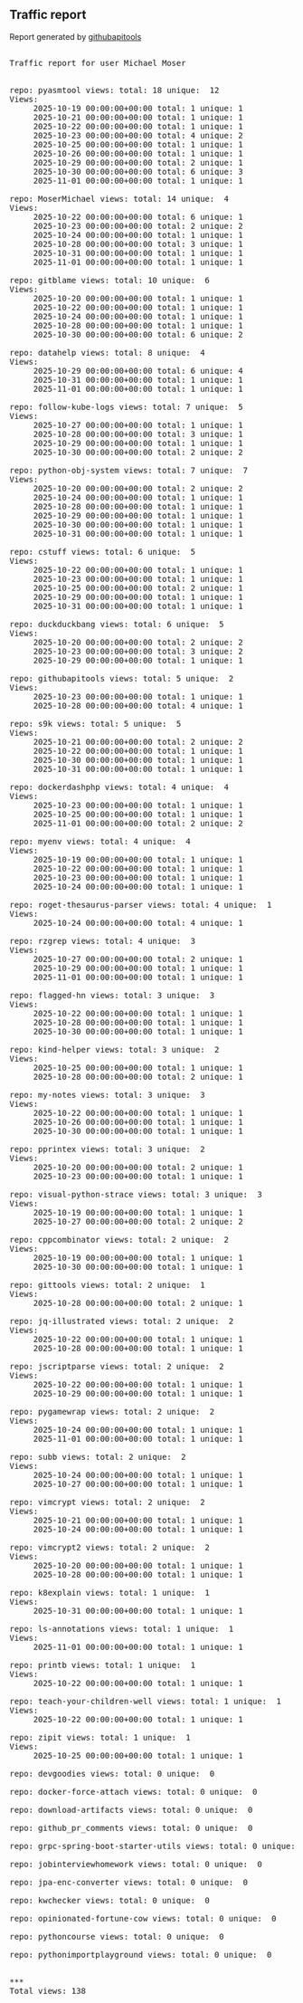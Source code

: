 <h2> Traffic report </h2>

Report generated by <a href="https://github.com/MoserMichael/githubapitools">githubapitools</a>

<pre>

Traffic report for user Michael Moser


repo: pyasmtool views: total: 18 unique:  12
Views:
	 2025-10-19 00:00:00+00:00 total: 1 unique: 1
	 2025-10-21 00:00:00+00:00 total: 1 unique: 1
	 2025-10-22 00:00:00+00:00 total: 1 unique: 1
	 2025-10-23 00:00:00+00:00 total: 4 unique: 2
	 2025-10-25 00:00:00+00:00 total: 1 unique: 1
	 2025-10-26 00:00:00+00:00 total: 1 unique: 1
	 2025-10-29 00:00:00+00:00 total: 2 unique: 1
	 2025-10-30 00:00:00+00:00 total: 6 unique: 3
	 2025-11-01 00:00:00+00:00 total: 1 unique: 1

repo: MoserMichael views: total: 14 unique:  4
Views:
	 2025-10-22 00:00:00+00:00 total: 6 unique: 1
	 2025-10-23 00:00:00+00:00 total: 2 unique: 2
	 2025-10-24 00:00:00+00:00 total: 1 unique: 1
	 2025-10-28 00:00:00+00:00 total: 3 unique: 1
	 2025-10-31 00:00:00+00:00 total: 1 unique: 1
	 2025-11-01 00:00:00+00:00 total: 1 unique: 1

repo: gitblame views: total: 10 unique:  6
Views:
	 2025-10-20 00:00:00+00:00 total: 1 unique: 1
	 2025-10-22 00:00:00+00:00 total: 1 unique: 1
	 2025-10-24 00:00:00+00:00 total: 1 unique: 1
	 2025-10-28 00:00:00+00:00 total: 1 unique: 1
	 2025-10-30 00:00:00+00:00 total: 6 unique: 2

repo: datahelp views: total: 8 unique:  4
Views:
	 2025-10-29 00:00:00+00:00 total: 6 unique: 4
	 2025-10-31 00:00:00+00:00 total: 1 unique: 1
	 2025-11-01 00:00:00+00:00 total: 1 unique: 1

repo: follow-kube-logs views: total: 7 unique:  5
Views:
	 2025-10-27 00:00:00+00:00 total: 1 unique: 1
	 2025-10-28 00:00:00+00:00 total: 3 unique: 1
	 2025-10-29 00:00:00+00:00 total: 1 unique: 1
	 2025-10-30 00:00:00+00:00 total: 2 unique: 2

repo: python-obj-system views: total: 7 unique:  7
Views:
	 2025-10-20 00:00:00+00:00 total: 2 unique: 2
	 2025-10-24 00:00:00+00:00 total: 1 unique: 1
	 2025-10-28 00:00:00+00:00 total: 1 unique: 1
	 2025-10-29 00:00:00+00:00 total: 1 unique: 1
	 2025-10-30 00:00:00+00:00 total: 1 unique: 1
	 2025-10-31 00:00:00+00:00 total: 1 unique: 1

repo: cstuff views: total: 6 unique:  5
Views:
	 2025-10-22 00:00:00+00:00 total: 1 unique: 1
	 2025-10-23 00:00:00+00:00 total: 1 unique: 1
	 2025-10-25 00:00:00+00:00 total: 2 unique: 1
	 2025-10-29 00:00:00+00:00 total: 1 unique: 1
	 2025-10-31 00:00:00+00:00 total: 1 unique: 1

repo: duckduckbang views: total: 6 unique:  5
Views:
	 2025-10-20 00:00:00+00:00 total: 2 unique: 2
	 2025-10-23 00:00:00+00:00 total: 3 unique: 2
	 2025-10-29 00:00:00+00:00 total: 1 unique: 1

repo: githubapitools views: total: 5 unique:  2
Views:
	 2025-10-23 00:00:00+00:00 total: 1 unique: 1
	 2025-10-28 00:00:00+00:00 total: 4 unique: 1

repo: s9k views: total: 5 unique:  5
Views:
	 2025-10-21 00:00:00+00:00 total: 2 unique: 2
	 2025-10-22 00:00:00+00:00 total: 1 unique: 1
	 2025-10-30 00:00:00+00:00 total: 1 unique: 1
	 2025-10-31 00:00:00+00:00 total: 1 unique: 1

repo: dockerdashphp views: total: 4 unique:  4
Views:
	 2025-10-23 00:00:00+00:00 total: 1 unique: 1
	 2025-10-25 00:00:00+00:00 total: 1 unique: 1
	 2025-11-01 00:00:00+00:00 total: 2 unique: 2

repo: myenv views: total: 4 unique:  4
Views:
	 2025-10-19 00:00:00+00:00 total: 1 unique: 1
	 2025-10-22 00:00:00+00:00 total: 1 unique: 1
	 2025-10-23 00:00:00+00:00 total: 1 unique: 1
	 2025-10-24 00:00:00+00:00 total: 1 unique: 1

repo: roget-thesaurus-parser views: total: 4 unique:  1
Views:
	 2025-10-24 00:00:00+00:00 total: 4 unique: 1

repo: rzgrep views: total: 4 unique:  3
Views:
	 2025-10-27 00:00:00+00:00 total: 2 unique: 1
	 2025-10-29 00:00:00+00:00 total: 1 unique: 1
	 2025-11-01 00:00:00+00:00 total: 1 unique: 1

repo: flagged-hn views: total: 3 unique:  3
Views:
	 2025-10-22 00:00:00+00:00 total: 1 unique: 1
	 2025-10-28 00:00:00+00:00 total: 1 unique: 1
	 2025-10-30 00:00:00+00:00 total: 1 unique: 1

repo: kind-helper views: total: 3 unique:  2
Views:
	 2025-10-25 00:00:00+00:00 total: 1 unique: 1
	 2025-10-28 00:00:00+00:00 total: 2 unique: 1

repo: my-notes views: total: 3 unique:  3
Views:
	 2025-10-22 00:00:00+00:00 total: 1 unique: 1
	 2025-10-26 00:00:00+00:00 total: 1 unique: 1
	 2025-10-30 00:00:00+00:00 total: 1 unique: 1

repo: pprintex views: total: 3 unique:  2
Views:
	 2025-10-20 00:00:00+00:00 total: 2 unique: 1
	 2025-10-23 00:00:00+00:00 total: 1 unique: 1

repo: visual-python-strace views: total: 3 unique:  3
Views:
	 2025-10-19 00:00:00+00:00 total: 1 unique: 1
	 2025-10-27 00:00:00+00:00 total: 2 unique: 2

repo: cppcombinator views: total: 2 unique:  2
Views:
	 2025-10-19 00:00:00+00:00 total: 1 unique: 1
	 2025-10-30 00:00:00+00:00 total: 1 unique: 1

repo: gittools views: total: 2 unique:  1
Views:
	 2025-10-28 00:00:00+00:00 total: 2 unique: 1

repo: jq-illustrated views: total: 2 unique:  2
Views:
	 2025-10-22 00:00:00+00:00 total: 1 unique: 1
	 2025-10-28 00:00:00+00:00 total: 1 unique: 1

repo: jscriptparse views: total: 2 unique:  2
Views:
	 2025-10-22 00:00:00+00:00 total: 1 unique: 1
	 2025-10-29 00:00:00+00:00 total: 1 unique: 1

repo: pygamewrap views: total: 2 unique:  2
Views:
	 2025-10-24 00:00:00+00:00 total: 1 unique: 1
	 2025-11-01 00:00:00+00:00 total: 1 unique: 1

repo: subb views: total: 2 unique:  2
Views:
	 2025-10-24 00:00:00+00:00 total: 1 unique: 1
	 2025-10-27 00:00:00+00:00 total: 1 unique: 1

repo: vimcrypt views: total: 2 unique:  2
Views:
	 2025-10-21 00:00:00+00:00 total: 1 unique: 1
	 2025-10-24 00:00:00+00:00 total: 1 unique: 1

repo: vimcrypt2 views: total: 2 unique:  2
Views:
	 2025-10-20 00:00:00+00:00 total: 1 unique: 1
	 2025-10-28 00:00:00+00:00 total: 1 unique: 1

repo: k8explain views: total: 1 unique:  1
Views:
	 2025-10-31 00:00:00+00:00 total: 1 unique: 1

repo: ls-annotations views: total: 1 unique:  1
Views:
	 2025-11-01 00:00:00+00:00 total: 1 unique: 1

repo: printb views: total: 1 unique:  1
Views:
	 2025-10-22 00:00:00+00:00 total: 1 unique: 1

repo: teach-your-children-well views: total: 1 unique:  1
Views:
	 2025-10-22 00:00:00+00:00 total: 1 unique: 1

repo: zipit views: total: 1 unique:  1
Views:
	 2025-10-25 00:00:00+00:00 total: 1 unique: 1

repo: devgoodies views: total: 0 unique:  0

repo: docker-force-attach views: total: 0 unique:  0

repo: download-artifacts views: total: 0 unique:  0

repo: github_pr_comments views: total: 0 unique:  0

repo: grpc-spring-boot-starter-utils views: total: 0 unique:  0

repo: jobinterviewhomework views: total: 0 unique:  0

repo: jpa-enc-converter views: total: 0 unique:  0

repo: kwchecker views: total: 0 unique:  0

repo: opinionated-fortune-cow views: total: 0 unique:  0

repo: pythoncourse views: total: 0 unique:  0

repo: pythonimportplayground views: total: 0 unique:  0


***
Total views: 138
